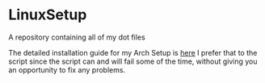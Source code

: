 # LinuxSetup
A repository containing all of my dot files

The detailed installation guide for my Arch Setup is [here](https://github.com/TheTrio/LinuxSetup/blob/main/Install_Arch.md) I prefer that to the script since the script can and will fail some of the time, without giving you an opportunity to fix any problems.
